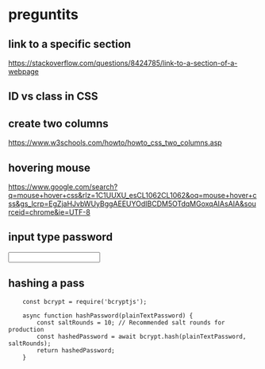 # preguntits


## link to a specific section

https://stackoverflow.com/questions/8424785/link-to-a-section-of-a-webpage

## ID vs class in CSS

## create two columns


https://www.w3schools.com/howto/howto_css_two_columns.asp


## hovering mouse
https://www.google.com/search?q=mouse+hover+css&rlz=1C1UUXU_esCL1062CL1062&oq=mouse+hover+css&gs_lcrp=EgZjaHJvbWUyBggAEEUYOdIBCDM5OTdqMGoxqAIAsAIA&sourceid=chrome&ie=UTF-8

## input type password

<input type="password" id="password" name="password">

## hashing a pass

```
    const bcrypt = require('bcryptjs');

    async function hashPassword(plainTextPassword) {
        const saltRounds = 10; // Recommended salt rounds for production
        const hashedPassword = await bcrypt.hash(plainTextPassword, saltRounds);
        return hashedPassword;
    }
```
